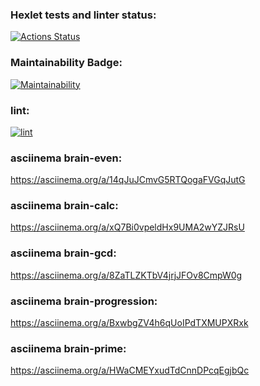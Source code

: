 ### Hexlet tests and linter status:
[![Actions Status](https://github.com/stanislav-gaziev/php-project-lvl1/workflows/hexlet-check/badge.svg)](https://github.com/stanislav-gaziev/php-project-lvl1/actions)

### Maintainability Badge:
[![Maintainability](https://api.codeclimate.com/v1/badges/a99a88d28ad37a79dbf6/maintainability)](https://codeclimate.com/github/codeclimate/codeclimate/maintainability)

### lint:
[![lint](https://github.com/stanislav-gaziev/php-project-lvl1/workflows/lint/badge.svg)](https://github.com/stanislav-gaziev/php-project-lvl1/actions)

### asciinema brain-even:
https://asciinema.org/a/14qJuJCmvG5RTQogaFVGqJutG

### asciinema brain-calc:
https://asciinema.org/a/xQ7Bi0vpeldHx9UMA2wYZJRsU

### asciinema brain-gcd:
https://asciinema.org/a/8ZaTLZKTbV4jrjJFOv8CmpW0g

### asciinema brain-progression:
https://asciinema.org/a/BxwbgZV4h6qUoIPdTXMUPXRxk

### asciinema brain-prime:
https://asciinema.org/a/HWaCMEYxudTdCnnDPcqEgjbQc
